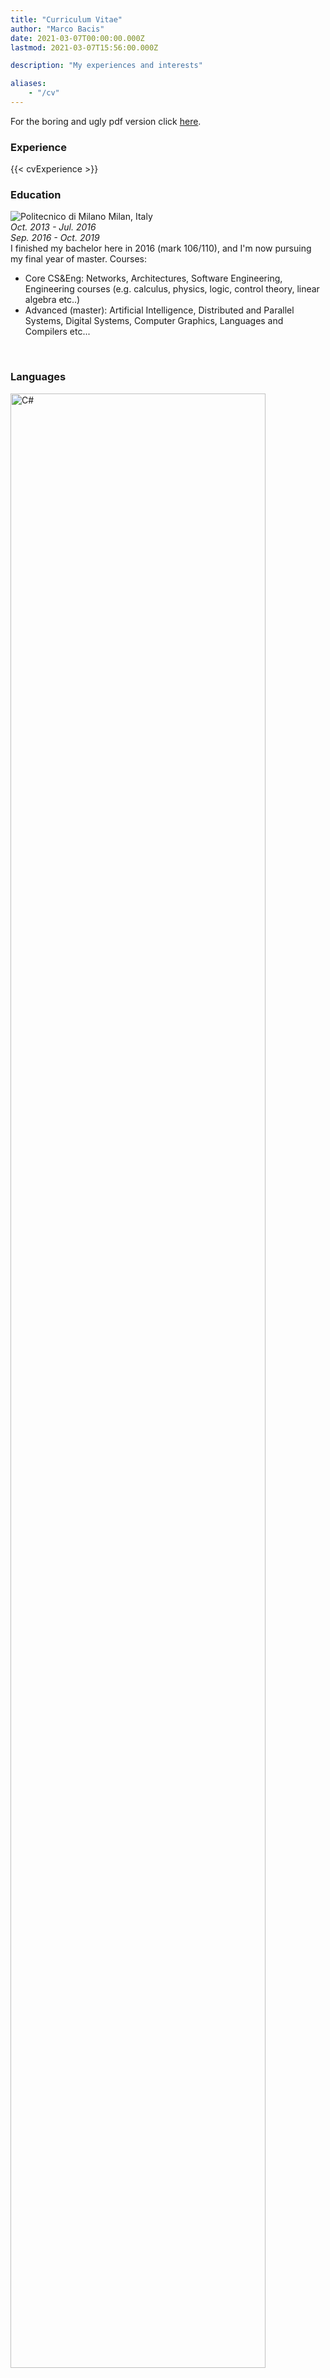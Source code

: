 ```yaml
---
title: "Curriculum Vitae"
author: "Marco Bacis"
date: 2021-03-07T00:00:00.000Z
lastmod: 2021-03-07T15:56:00.000Z

description: "My experiences and interests"

aliases:
    - "/cv"
---
```


For the boring and ugly pdf version click [here](/marcobacis_cv.pdf).

### Experience

{{< cvExperience >}}

### Education

<div class="grid my-2 experience">

<div class="cell cell--3 cell--md-12 my-2 pr-1">
    <img src="/images/work/poli.png" alt="Politecnico di Milano" title="Politecnico di Milano"/>
    Milan, Italy<br/>
    <i>Oct. 2013 - Jul. 2016</i><br/>
    <i>Sep. 2016 - Oct. 2019</i>
</div>

<div class="cell cell--9 cell--md-12 my-2 pl-1">
    I finished my bachelor here in 2016 (mark 106/110), and I'm now pursuing my final year of master.
    Courses:<br/>
    <ul class="pl-4">
    <li>Core CS&Eng: Networks, Architectures, Software Engineering, Engineering courses (e.g. calculus, physics, logic, control theory, linear algebra etc..)</li>
    <li>Advanced (master): Artificial Intelligence, Distributed and Parallel Systems, Digital Systems, Computer Graphics, Languages and Compilers etc... </li>
    </ul>
</div>

</div>

<br/>

### Languages

<div class="grid mt-2 mb-1 mx-auto logos">

<div class="cell cell--auto"></div>

<div class="cell cell--auto">
    <img src="/assets/images/languages/csharp.svg" alt="C#" title="C#" width="90%">
</div>

<div class="cell cell--auto">
    <img src="/assets/images/languages/cpp.svg" alt="C/C++" title="C/C++" width="80%"/>
</div>

<div class="cell cell--auto">
    <img src="/assets/images/languages/python.svg" alt="Python" title="Python" width="80%"/>
</div>

<div class="cell cell--auto">
    <img src="/assets/images/languages/java.svg" alt="Java" title="Java" width="80%"/>
</div>

<div class="cell cell-auto"></div>

</div>

### Platforms

<div class="grid mt-2 mb-1 mx-auto logos">

<div class="cell cell--auto"></div>

<div class="cell cell--auto">
    <img src="/assets/images/platforms/azure.svg" alt="Microsoft Azure" title="Microsoft Azure" width="80%"/>
</div>

<div class="cell cell--auto">
    <img src="/assets/images/platforms/tux.svg" alt="Linux" title="Linux" width="80%"/>
</div>

<div class="cell cell--auto">
    <img src="/assets/images/platforms/k8s.svg" alt="Kubernetes" title="Kubernetes" width="80%"/>
</div>

<div class="cell cell--auto">
    <img src="/assets/images/platforms/docker.png" alt="Docker" title="Docker" width="100%"/>
</div>

<div class="cell cell--auto"></div>

</div>